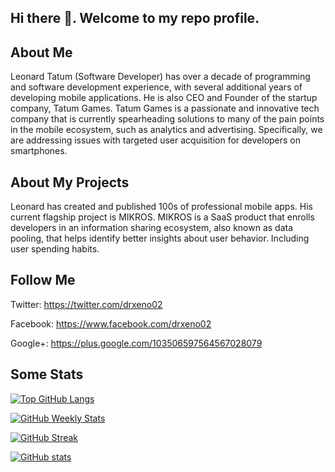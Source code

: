 ## Hi there 👋. Welcome to my repo profile.

## About Me
Leonard Tatum (Software Developer) has over a decade of programming and software development experience, with several additional years of developing mobile applications. He is also CEO and Founder of the startup company, Tatum Games. Tatum Games is a passionate and innovative tech company that is currently spearheading solutions to many of the pain points in the mobile ecosystem, such as analytics and advertising. Specifically, we are addressing issues with targeted user acquisition for developers on smartphones.

## About My Projects
Leonard has created and published 100s of professional mobile apps. His current flagship project is MIKROS. MIKROS is a SaaS product that enrolls developers in an information sharing ecosystem, also known as data pooling, that helps identify better insights about user behavior. Including user spending habits. 

## Follow Me
Twitter: https://twitter.com/drxeno02

Facebook: https://www.facebook.com/drxeno02

Google+: https://plus.google.com/103506597564567028079

## Some Stats

[![Top GitHub Langs](https://github-readme-stats.vercel.app/api/top-langs/?username=drxeno02&hide_borders=true&layout=compact)](https://github.com/drxeno02/github-readme-stats)


[![GitHub Weekly Stats](https://github-readme-stats.vercel.app/api/wakatime?username=drxeno02&layout=compact&hide_progress=true)](https://github.com/drxeno02/github-readme-stats)


[![GitHub Streak](https://github-readme-streak-stats.herokuapp.com?user=drxeno02&date_format=M%20j%5B%2C%20Y%5D)](https://git.io/streak-stats)


[![GitHub stats](https://github-readme-stats.vercel.app/api?username=drxeno02&count_private=true&include_all_commits=true&show_icons=true)](https://github.com/drxeno02/github-readme-stats)

<!--
**drxeno02/drxeno02** is a ✨ _special_ ✨ repository because its `README.md` (this file) appears on your GitHub profile.

Here are some ideas to get you started:

- 🔭 I’m currently working on ...
- 🌱 I’m currently learning ...
- 👯 I’m looking to collaborate on ...
- 🤔 I’m looking for help with ...
- 💬 Ask me about ...
- 📫 How to reach me: ...
- 😄 Pronouns: ...
- ⚡ Fun fact: ...
-->
